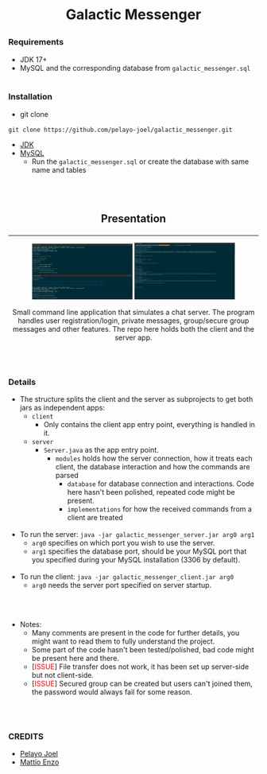 # <p align="center">**Galactic Messenger**</p>



### __Requirements__


- JDK 17+
- MySQL and the corresponding database from ``galactic_messenger.sql``
  <br></br>


### Installation

- git clone
```
git clone https://github.com/pelayo-joel/galactic_messenger.git
```
- [JDK](https://www.oracle.com/fr/java/technologies/downloads/)
- [MySQL](https://dev.mysql.com/downloads/installer/)
  - Run the ``galactic_messenger.sql`` or create the database with same name and tables 

<br></br>


## <p align="center">**Presentation**</p>
---
<div align="center"><img src="src/galactic_messenger_clients.png"  width="40%" height="20%">
<img src="src/galactic_messenger_server.png"  width="40%" height="20%"></div>

<p align="center">Small command line application that simulates a chat server. The program handles user registration/login, private messages, group/secure group messages and other features.
The repo here holds both the client and the server app.</p>
<br></br>

### **Details**
- The structure splits the client and the server as subprojects to get both jars as independent apps:
    - ``client``
      - Only contains the client app entry point, everything is handled in it.
    - ``server``
      - ``Server.java`` as the app entry point.
        - ``modules`` holds how the server connection, how it treats each client, the database interaction and how the commands are parsed
          - ``database`` for database connection and interactions. Code here hasn't been polished, repeated code might be present.
          - ``implementations`` for how the received commands from a client are treated 
      <br></br>
- To run the server: ``java -jar galactic_messenger_server.jar arg0 arg1``
    - ``arg0`` specifies on which port you wish to use the server.
    - ``arg1`` specifies the database port, should be your MySQL port that you specified during your MySQL installation (3306 by default).
      <br></br>
- To run the client: ``java -jar galactic_messenger_client.jar arg0``
  - ``arg0`` needs the server port specified on server startup.

<br></br>
- Notes:
    - Many comments are present in the code for further details, you might want to read them to fully understand the project.
    - Some part of the code hasn't been tested/polished, bad code might be present here and there.
    - [<span style="color: red">ISSUE</span>] File transfer does not work, it has been set up server-side but not client-side.
    - [<span style="color: red">ISSUE</span>] Secured group can be created but users can't joined them, the password would always fail for some reason.

<br></br>
### **CREDITS**

- [Pelayo Joel](https://github.com/pelayo-joel)
- [Mattio Enzo](https://github.com/enzo-mattio)
